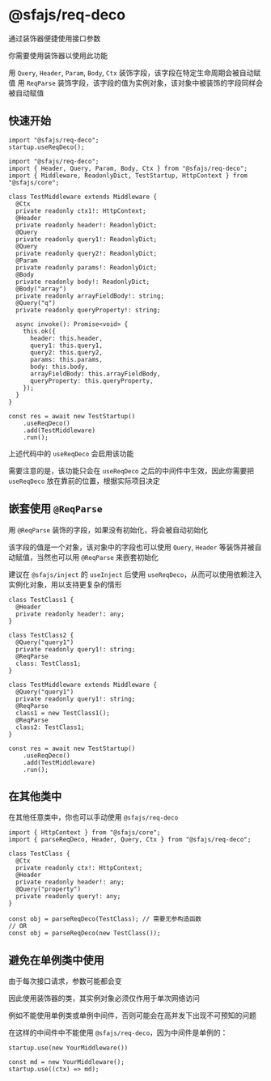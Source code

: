 # @sfajs/req-deco

通过装饰器便捷使用接口参数

你需要使用装饰器以使用此功能

用 `Query`, `Header`, `Param`, `Body`, `Ctx` 装饰字段，该字段在特定生命周期会被自动赋值
用 `ReqParse` 装饰字段，该字段的值为实例对象，该对象中被装饰的字段同样会被自动赋值

## 快速开始

```TS
import "@sfajs/req-deco";
startup.useReqDeco();
```

```TS
import "@sfajs/req-deco";
import { Header, Query, Param, Body, Ctx } from "@sfajs/req-deco";
import { Middleware, ReadonlyDict, TestStartup, HttpContext } from "@sfajs/core";

class TestMiddleware extends Middleware {
  @Ctx
  private readonly ctx1!: HttpContext;
  @Header
  private readonly header!: ReadonlyDict;
  @Query
  private readonly query1!: ReadonlyDict;
  @Query
  private readonly query2!: ReadonlyDict;
  @Param
  private readonly params!: ReadonlyDict;
  @Body
  private readonly body!: ReadonlyDict;
  @Body("array")
  private readonly arrayFieldBody!: string;
  @Query("q")
  private readonly queryProperty!: string;

  async invoke(): Promise<void> {
    this.ok({
      header: this.header,
      query1: this.query1,
      query2: this.query2,
      params: this.params,
      body: this.body,
      arrayFieldBody: this.arrayFieldBody,
      queryProperty: this.queryProperty,
    });
  }
}

const res = await new TestStartup()
    .useReqDeco()
    .add(TestMiddleware)
    .run();
```

上述代码中的 `useReqDeco` 会启用该功能

需要注意的是，该功能只会在 `useReqDeco` 之后的中间件中生效，因此你需要把 `useReqDeco` 放在靠前的位置，根据实际项目决定

## 嵌套使用 `@ReqParse`

用 `@ReqParse` 装饰的字段，如果没有初始化，将会被自动初始化

该字段的值是一个对象，该对象中的字段也可以使用 `Query`, `Header` 等装饰并被自动赋值，当然也可以用 `@ReqParse` 来嵌套初始化

建议在 `@sfajs/inject` 的 `useInject` 后使用 `useReqDeco`，从而可以使用依赖注入实例化对象，用以支持更复杂的情形

```TS
class TestClass1 {
  @Header
  private readonly header!: any;
}

class TestClass2 {
  @Query("query1")
  private readonly query1!: string;
  @ReqParse
  class: TestClass1;
}

class TestMiddleware extends Middleware {
  @Query("query1")
  private readonly query1!: string;
  @ReqParse
  class1 = new TestClass1();
  @ReqParse
  class2: TestClass1;
}

const res = await new TestStartup()
    .useReqDeco()
    .add(TestMiddleware)
    .run();
```

## 在其他类中

在其他任意类中，你也可以手动使用 `@sfajs/req-deco`

```TS
import { HttpContext } from "@sfajs/core";
import { parseReqDeco, Header, Query, Ctx } from "@sfajs/req-deco";

class TestClass {
  @Ctx
  private readonly ctx!: HttpContext;
  @Header
  private readonly header!: any;
  @Query("property")
  private readonly query!: any;
}

const obj = parseReqDeco(TestClass); // 需要无参构造函数
// OR
const obj = parseReqDeco(new TestClass());
```

## 避免在单例类中使用

由于每次接口请求，参数可能都会变

因此使用装饰器的类，其实例对象必须仅作用于单次网络访问

例如不能使用单例类或单例中间件，否则可能会在高并发下出现不可预知的问题

在这样的中间件中不能使用 `@sfajs/req-deco`，因为中间件是单例的：

```TS
startup.use(new YourMiddleware())
```

```TS
const md = new YourMiddleware();
startup.use((ctx) => md);
```
